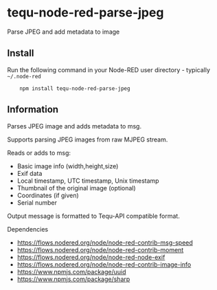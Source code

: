 tequ-node-red-parse-jpeg
=====================

Parse JPEG and add metadata to image

## Install

Run the following command in your Node-RED user directory - typically `~/.node-red`

        npm install tequ-node-red-parse-jpeg

## Information

Parses JPEG image and adds metadata to msg.

Supports parsing JPEG images from raw MJPEG stream.

Reads or adds to msg:
 - Basic image info (width,height,size) 
 - Exif data
 - Local timestamp, UTC timestamp, Unix timestamp 
 - Thumbnail of the original image (optional)
 - Coordinates (if given)
 - Serial number 

 Output message is formatted to Tequ-API compatible format.

Dependencies
- https://flows.nodered.org/node/node-red-contrib-msg-speed
- https://flows.nodered.org/node/node-red-contrib-moment
- https://flows.nodered.org/node/node-red-node-exif
- https://flows.nodered.org/node/node-red-contrib-image-info
- https://www.npmjs.com/package/uuid
- https://www.npmjs.com/package/sharp

